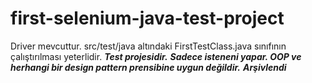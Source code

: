 # first-selenium-java-test-project
Driver mevcuttur.
src/test/java altındaki FirstTestClass.java sınıfının çalıştırılması yeterlidir.
***Test projesidir.***
***Sadece isteneni yapar. OOP ve herhangi bir design pattern prensibine uygun değildir.***
***Arşivlendi***
